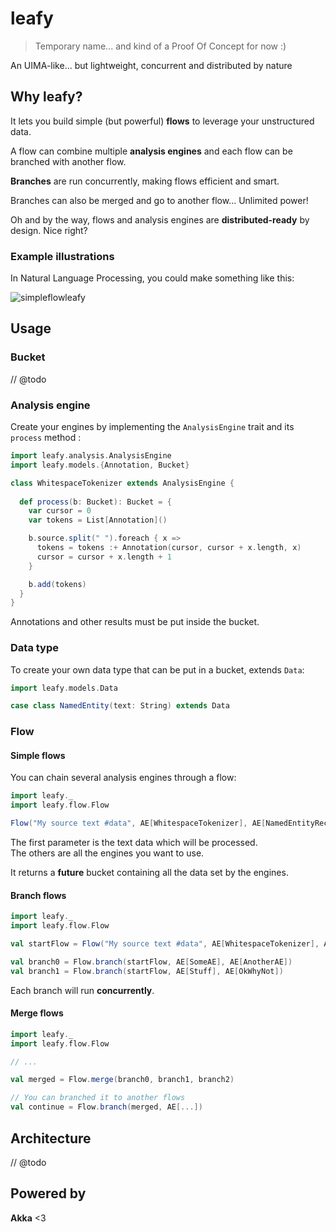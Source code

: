 # leafy
> Temporary name... and kind of a Proof Of Concept for now :)

An UIMA-like... but lightweight, concurrent and distributed by nature

## Why leafy?

It lets you build simple (but powerful) **flows** to leverage your unstructured data.  

A flow can combine multiple **analysis engines** and each flow can be branched with another flow.  

**Branches** are run concurrently, making flows efficient and smart.  

Branches can also be merged and go to another flow... Unlimited power!  

Oh and by the way, flows and analysis engines are **distributed-ready** by design. Nice right?   

### Example illustrations

In Natural Language Processing, you could make something like this:  

![simpleflowleafy](https://cloud.githubusercontent.com/assets/1422403/10304375/ff86ed7e-6c19-11e5-95b2-aa8f9a9de81c.png)

## Usage

### Bucket

// @todo

### Analysis engine

Create your engines by implementing the `AnalysisEngine` trait and its `process` method : 

```scala
import leafy.analysis.AnalysisEngine
import leafy.models.{Annotation, Bucket}

class WhitespaceTokenizer extends AnalysisEngine {
  
  def process(b: Bucket): Bucket = {
    var cursor = 0
    var tokens = List[Annotation]()

    b.source.split(" ").foreach { x =>
      tokens = tokens :+ Annotation(cursor, cursor + x.length, x)
      cursor = cursor + x.length + 1
    }

    b.add(tokens)
  }
}
```

Annotations and other results must be put inside the bucket.  

### Data type

To create your own data type that can be put in a bucket, extends `Data`:  

```scala
import leafy.models.Data

case class NamedEntity(text: String) extends Data
```

### Flow

#### Simple flows

You can chain several analysis engines through a flow: 

```scala
import leafy._
import leafy.flow.Flow

Flow("My source text #data", AE[WhitespaceTokenizer], AE[NamedEntityRecognition])
```

The first parameter is the text data which will be processed.  
The others are all the engines you want to use.  

It returns a **future** bucket containing all the data set by the engines.

#### Branch flows 

```scala
import leafy._
import leafy.flow.Flow

val startFlow = Flow("My source text #data", AE[WhitespaceTokenizer], AE[NamedEntityRecognition])

val branch0 = Flow.branch(startFlow, AE[SomeAE], AE[AnotherAE])
val branch1 = Flow.branch(startFlow, AE[Stuff], AE[OkWhyNot])
```

Each branch will run **concurrently**.  

#### Merge flows 

```scala
import leafy._
import leafy.flow.Flow

// ...

val merged = Flow.merge(branch0, branch1, branch2)

// You can branched it to another flows
val continue = Flow.branch(merged, AE[...])
```

## Architecture

// @todo

## Powered by

**Akka** <3
